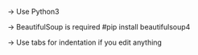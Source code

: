 -> Use Python3

-> BeautifulSoup is required #pip install beautifulsoup4

-> Use tabs for indentation if you edit anything
